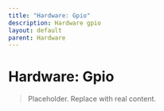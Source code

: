 ```yaml
---
title: "Hardware: Gpio"
description: Hardware gpio
layout: default
parent: Hardware
---
```


# Hardware: Gpio

> Placeholder. Replace with real content.

